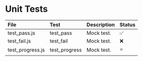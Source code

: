 # Unit Tests

| File             | Test          | Description | Status   |
| :--------------- | :------------ | :---------- | :------- |
| test_pass.js     | test_pass     | Mock test.  | &#9989;  |
| test_fail.js     | test_fail     | Mock test.  | &#10060; |
| test_progress.js | test_progress | Mock test.  | &#11088; |
